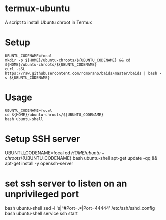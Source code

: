 # termux-ubuntu

A script to install Ubuntu chroot in Termux

# Setup

```
UBUNTU_CODENAME=focal
mkdir -p ${HOME}/ubuntu-chroots/${UBUNTU_CODENAME} && cd ${HOME}/ubuntu-chroots/${UBUNTU_CODENAME}
curl -sSL https://raw.githubusercontent.com/rcmorano/baids/master/baids | bash -s ${UBUNTU_CODENAME}
```

# Usage

```
UBUNTU_CODENAME=focal
cd ${HOME}/ubuntu-chroots/${UBUNTU_CODENAME}
bash ubuntu-shell
```

# Setup SSH server
UBUNTU_CODENAME=focal
cd ${HOME}/ubuntu-chroots/${UBUNTU_CODENAME}
bash ubuntu-shell apt-get update -qq && apt-get install -y openssh-server
# set ssh server to listen on an unprivileged port
bash ubuntu-shell sed -i 's|^#Port=.*|Port=44444' /etc/ssh/sshd_config
bash ubuntu-shell service ssh start
